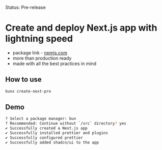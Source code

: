 Status: Pre-release

# Create and deploy Next.js app with lightning speed

- package link - [npmjs.com](https://www.npmjs.com/package/create-next-pro)
- more than production ready
- made with all the best practices in mind

## How to use

```sh
bunx create-next-pro
```

## Demo

```sh
? Select a package manager: bun
? Recommended: Continue without `/src` directory? yes
✔ Successfully created a Next.js app
✔ Successfully installed prettier and plugins
✔ Successfully configured prettier
✔ Successfully added shadcn/ui to the app
```
